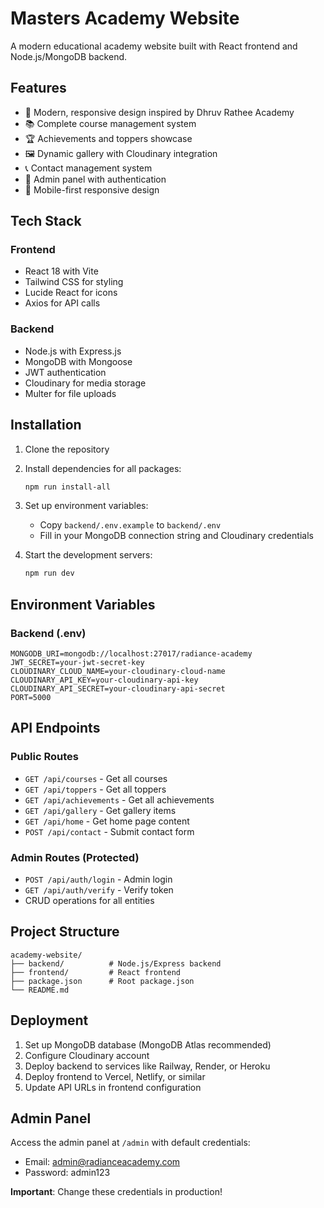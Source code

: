 # Masters Academy Website

A modern educational academy website built with React frontend and Node.js/MongoDB backend.

## Features

- 🎨 Modern, responsive design inspired by Dhruv Rathee Academy
- 📚 Complete course management system
- 🏆 Achievements and toppers showcase
- 🖼️ Dynamic gallery with Cloudinary integration
- 📞 Contact management system
- 🔐 Admin panel with authentication
- 📱 Mobile-first responsive design

## Tech Stack

### Frontend
- React 18 with Vite
- Tailwind CSS for styling
- Lucide React for icons
- Axios for API calls

### Backend
- Node.js with Express.js
- MongoDB with Mongoose
- JWT authentication
- Cloudinary for media storage
- Multer for file uploads

## Installation

1. Clone the repository
2. Install dependencies for all packages:
   ```bash
   npm run install-all
   ```

3. Set up environment variables:
   - Copy `backend/.env.example` to `backend/.env`
   - Fill in your MongoDB connection string and Cloudinary credentials

4. Start the development servers:
   ```bash
   npm run dev
   ```

## Environment Variables

### Backend (.env)
```
MONGODB_URI=mongodb://localhost:27017/radiance-academy
JWT_SECRET=your-jwt-secret-key
CLOUDINARY_CLOUD_NAME=your-cloudinary-cloud-name
CLOUDINARY_API_KEY=your-cloudinary-api-key
CLOUDINARY_API_SECRET=your-cloudinary-api-secret
PORT=5000
```

## API Endpoints

### Public Routes
- `GET /api/courses` - Get all courses
- `GET /api/toppers` - Get all toppers
- `GET /api/achievements` - Get all achievements
- `GET /api/gallery` - Get gallery items
- `GET /api/home` - Get home page content
- `POST /api/contact` - Submit contact form

### Admin Routes (Protected)
- `POST /api/auth/login` - Admin login
- `GET /api/auth/verify` - Verify token
- CRUD operations for all entities

## Project Structure

```
academy-website/
├── backend/          # Node.js/Express backend
├── frontend/         # React frontend
├── package.json      # Root package.json
└── README.md
```

## Deployment

1. Set up MongoDB database (MongoDB Atlas recommended)
2. Configure Cloudinary account
3. Deploy backend to services like Railway, Render, or Heroku
4. Deploy frontend to Vercel, Netlify, or similar
5. Update API URLs in frontend configuration

## Admin Panel

Access the admin panel at `/admin` with default credentials:
- Email: admin@radianceacademy.com
- Password: admin123

**Important**: Change these credentials in production!